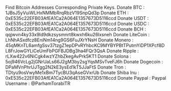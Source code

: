 Find Bitcoin Addresses Corresponding Private Keys.
Donate BTC : 1JBsJ5yVuiWLHxNMMbRrqRbzV19SnpQd3p
Donate ETH : 0xE535c22EFB03AfEA1Ca2A064E1357673D5116ccd
Donate USDT : 0xE535c22EFB03AfEA1Ca2A064E1357673D5116ccd
Donate USDC : 0xE535c22EFB03AfEA1Ca2A064E1357673D5116ccd
Donate BCH : qqjwvn4ky33x9ld9dkzsysmnrt8kwxh6ku26lxsneh
Donate LiteCoin : LhNhASxdfcz8EniNm14ng9GS6FuJXrYNsH
Donate Monero : 45qMKnTL6amfgSsv37tzgZ1epDPvRYhbcKC9MYBYPBtTPutmYiDP1XPcf8DL8FrJowGYLiCeUmFbPGFBJDBg3ha4FQr3QsA
Donate Ripple : rLXw422v6NiCgk4wzYZhbZkegAvPrk5KT1
Donate Solona : 5oj946VcLg2jGNrUaLs66J2gM3by2sgYqsMSvTveFJ6h
Donate Dogecoin : DPaMVnPhrUJTgg2N2kE3ysEd1kT5JJaFtS
Donate Tron : TDtyu9osVwyMe1xBm7TycBU3qAseGVxrUb
Donate Shiba Inu : 0xE535c22EFB03AfEA1Ca2A064E1357673D5116ccd
Donate Paypal : Paypal Username : @ParhamTorabiTR
